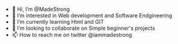 - 👋 Hi, I’m @MadeStrong 
- 👀 I’m interested in Web development and Software Endgineering
- 🌱 I’m currently learning Html and GIT 
- 💞️ I’m looking to collaborate on Simple beginner's projects
- 📫 How to reach me  on twitter @iammadestrong

<!---
MadeStrong/MadeStrong is a ✨ special ✨ repository because its `README.md` (this file) appears on your GitHub profile.
You can click the Preview link to take a look at your changes.
--->
